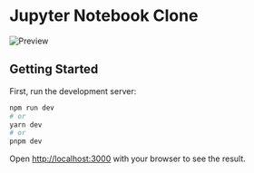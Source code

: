 # Jupyter Notebook Clone

![Preview](Screenshot%202023-06-11%20at%2012.59.08.png)

## Getting Started

First, run the development server:

```bash
npm run dev
# or
yarn dev
# or
pnpm dev
```

Open [http://localhost:3000](http://localhost:3000) with your browser to see the result.

